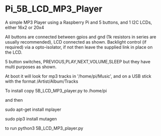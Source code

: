 # Pi_5B_LCD_MP3_Player

A simple MP3 Player using a Raspberry Pi and 5 buttons, and 1 I2C LCDs, either 16x2 or 20x4

All buttons are connected between gpios and gnd (1k resistors in series are usually recommended), LCD connected as shown. Backlight control (if required) via a opto-isolator, if not then leave the supplied link in place on the LCD.

5 button switches, PREVIOUS,PLAY,NEXT,VOLUME,SLEEP but they have multi purposes as shown.



At boot it will look for mp3 tracks in '/home/pi/Music', and on a USB stick with the format /Artist/Album/Tracks

To install copy 5B_LCD_MP3_player.py to /home/pi

and then

sudo apt-get install mplayer

sudo pip3 install mutagen

to run python3 5B_LCD_MP3_player.py

